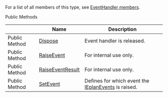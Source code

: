 For a list of all members of this type, see [EventHandler members](Eplan.EplApi.AFu~Eplan.EplApi.ApplicationFramework.EventHandler_members.html).

Public Methods

|  | Name | Description |
| --- | --- | --- |
| Public Method | [Dispose](Eplan.EplApi.AFu~Eplan.EplApi.ApplicationFramework.EventHandler~Dispose().html) | Event handler is released. |
| Public Method | [RaiseEvent](Eplan.EplApi.AFu~Eplan.EplApi.ApplicationFramework.EventHandler~RaiseEvent.html) | For internal use only. |
| Public Method | [RaiseEventResult](Eplan.EplApi.AFu~Eplan.EplApi.ApplicationFramework.EventHandler~RaiseEventResult.html) | For internal use only. |
| Public Method | [SetEvent](Eplan.EplApi.AFu~Eplan.EplApi.ApplicationFramework.EventHandler~SetEvent.html) | Defines for which event the [IEplanEvents](Eplan.EplApi.AFu~Eplan.EplApi.ApplicationFramework.IEplanEvents.html) is raised. |

